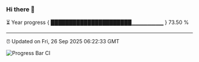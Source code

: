 ### Hi there 👋

⏳ Year progress { ██████████████████████▁▁▁▁▁▁▁▁ } 73.50 %

---

⏰ Updated on Fri, 26 Sep 2025 06:22:33 GMT

![Progress Bar CI](https://github.com/liununu/liununu/workflows/Progress%20Bar%20CI/badge.svg)
